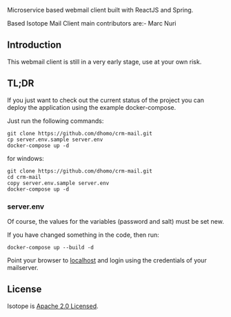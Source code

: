 
Microservice based webmail client built with ReactJS and Spring.

Based Isotope Mail Client main contributors are:- Marc Nuri

## Introduction

This webmail client is still in a very early stage, use at your own risk.

## TL;DR

If you just want to check out the current status of the project you can deploy the application
using the example docker-compose.

Just run the following commands:

```
git clone https://github.com/dhomo/crm-mail.git
cp server.env.sample server.env
docker-compose up -d
```
for windows:
```
git clone https://github.com/dhomo/crm-mail.git
cd crm-mail
copy server.env.sample server.env
docker-compose up -d
```

### server.env 
Of course, the values for the variables (password and salt) must be set new.


If you have changed something in the code, then run:

```
docker-compose up --build -d
```

Point your browser to [localhost](http://localhost) and login using the credentials of your mailserver.

## License

Isotope is [Apache 2.0 Licensed](./LICENSE).

